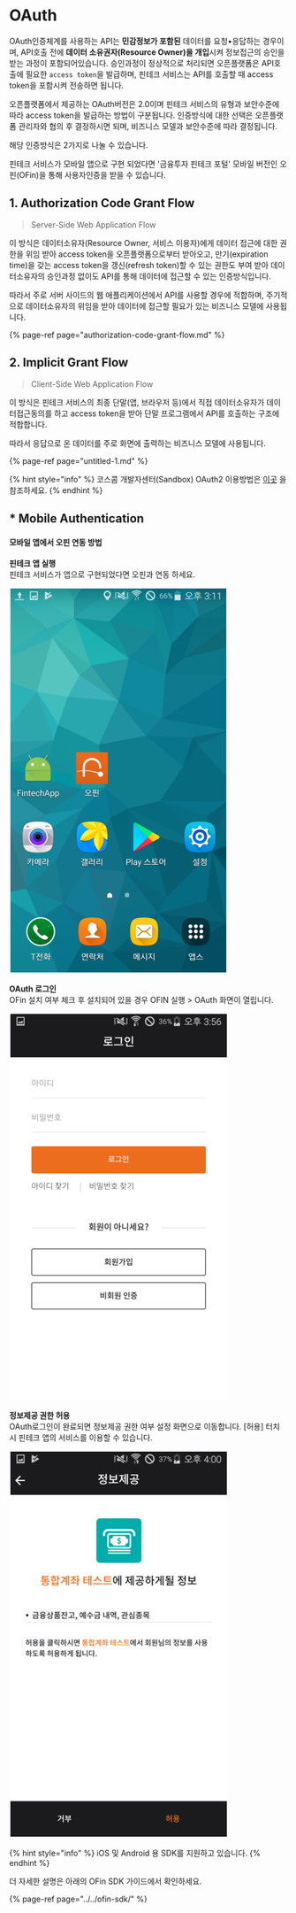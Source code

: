 # OAuth

OAuth인증체계를 사용하는 API는 **민감정보가 포함된** 데이터를 요청•응답하는 경우이며, API호출 전에 **데이터 소유권자\(Resource Owner\)을 개입**시켜 정보접근의 승인을 받는 과정이 포함되어있습니다. 승인과정이 정상적으로 처리되면 오픈플랫폼은 API호출에 필요한 `access token`을 발급하며, 핀테크 서비스는 API를 호출할 때 access token을 포함시켜 전송하면 됩니다. 

오픈플랫폼에서 제공하는 OAuth버전은 2.0이며 핀테크 서비스의 유형과 보안수준에 따라 access token을 발급하는 방법이 구분됩니다. 인증방식에 대한 선택은 오픈플랫폼 관리자와 협의 후 결정하시면 되며, 비즈니스 모델과 보안수준에 따라 결정됩니다. 

해당 인증방식은 2가지로 나눌 수 있습니다. 

핀테크 서비스가 모바일 앱으로 구현 되었다면 '금융투자 핀테크 포털' 모바일 버전인 오핀\(OFin\)을 통해 사용자인증을 받을 수 있습니다. 



## 1. Authorization Code Grant Flow

> Server-Side Web Application Flow

이 방식은 데이터소유자\(Resource Owner, 서비스 이용자\)에게 데이터 접근에 대한 권한을 위임 받아 access token을 오픈플랫폼으로부터 받아오고, 만기\(expiration time\)을 갖는 access token을 갱신\(refresh token\)할 수 있는 권한도 부여 받아 데이터소유자의 승인과정 없이도 API를 통해 데이터에 접근할 수 있는 인증방식입니다.

따라서 주로 서버 사이드의 웹 애플리케이션에서 API를 사용할 경우에 적합하며, 주기적으로 데이터소유자의 위임을 받아 데이터에 접근할 필요가 있는 비즈니스 모델에 사용됩니다. 

{% page-ref page="authorization-code-grant-flow.md" %}



## 2. Implicit Grant Flow

> Client-Side Web Application Flow

이 방식은 핀테크 서비스의 최종 단말\(앱, 브라우저 등\)에서 직접 데이터소유자가 데이터접근동의를 하고 access token을 받아 단말 프로그램에서 API를 호출하는 구조에 적합합니다. 

따라서 응답으로 온 데이터를 주로 화면에 출력하는 비즈니스 모델에 사용됩니다.

{% page-ref page="untitled-1.md" %}



{% hint style="info" %}
코스콤 개발자센터\(Sandbox\)   OAuth2 이용방법은  [이곳](https://koscom.gitbook.io/open-api/1/undefined-4/undefined-2/untitled#oauth) 을 참조하세요.
{% endhint %}



## \*  Mobile Authentication







#### **모바일 앱에서 오핀 연동 방법**

**핀테크 앱 실행**  
핀테크 서비스가 앱으로 구현되었다면 오핀과 연동 하세요.

![](../../../.gitbook/assets/image%20%2863%29.png)



**OAuth 로그인**  
OFin 설치 여부 체크 후 설치되어 있을 경우 OFIN 실행 &gt; OAuth 화면이 열립니다. 

![](../../../.gitbook/assets/image%20%28102%29.png)



**정보제공 권한 허용**  
OAuth로그인이 완료되면 정보제공 권한 여부 설정 화면으로 이동합니다. \[허용\] 터치 시 핀테크 앱의 서비스를 이용할 수 있습니다. 

![](../../../.gitbook/assets/image%20%2873%29.png)



{% hint style="info" %}
iOS 및 Android 용 SDK를 지원하고 있습니다.
{% endhint %}



더 자세한 설명은 아래의 OFin SDK 가이드에서 확인하세요.

{% page-ref page="../../ofin-sdk/" %}



